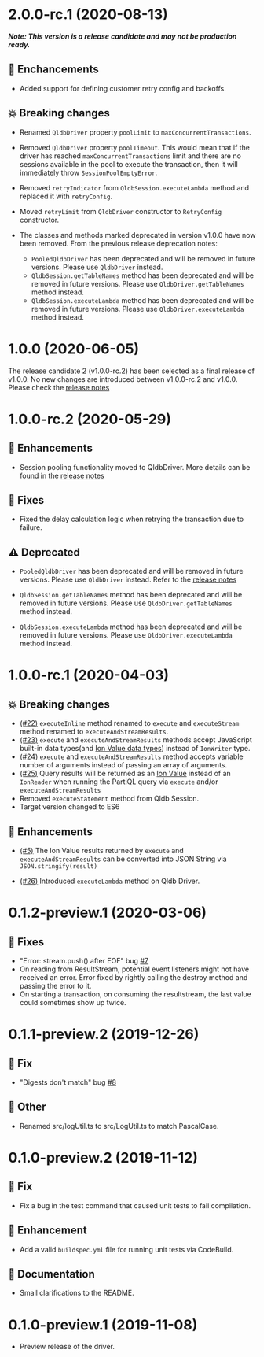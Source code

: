 # 2.0.0-rc.1 (2020-08-13)

***Note: This version is a release candidate and may not be production ready.***

## :tada: Enchancements

* Added support for defining customer retry config and backoffs.

## :boom: Breaking changes

* Renamed `QldbDriver` property `poolLimit` to `maxConcurrentTransactions`.
* Removed `QldbDriver` property `poolTimeout`. This would mean that if the driver has reached `maxConcurrentTransactions` limit and there are no sessions available in the pool to execute the transaction, then it will immediately throw `SessionPoolEmptyError`.
* Removed `retryIndicator` from `QldbSession.executeLambda` method and replaced it with `retryConfig`.
* Moved `retryLimit` from `QldbDriver` constructor to `RetryConfig` constructor.

* The classes and methods marked deprecated in version v1.0.0 have now been removed. From the previous release deprecation notes:

  * `PooledQldbDriver` has been deprecated and will be removed in future versions. Please use `QldbDriver` instead.
  * `QldbSession.getTableNames`  method has been deprecated and will be removed in future versions. Please use `QldbDriver.getTableNames` method instead.
  * `QldbSession.executeLambda`  method has been deprecated and will be removed in future versions. Please use `QldbDriver.executeLambda` method instead.

# 1.0.0 (2020-06-05)

The release candidate 2 (v1.0.0-rc.2) has been selected as a final release of v1.0.0. No new changes are introduced between v1.0.0-rc.2 and v1.0.0.
Please check the [release notes](http://github.com/awslabs/amazon-qldb-driver-nodejs/releases/tag/v1.0.0)

# 1.0.0-rc.2 (2020-05-29)

## :tada: Enhancements

* Session pooling functionality moved to QldbDriver.  More details can be found in the [release notes](http://github.com/awslabs/amazon-qldb-driver-nodejs/releases/tag/v1.0.0-rc.2)

## :bug: Fixes
* Fixed the delay calculation logic when retrying the transaction due to failure.

## :warning: Deprecated

* `PooledQldbDriver` has been deprecated and will be removed in future versions. Please use `QldbDriver` instead. Refer to the [release notes](https://github.com/awslabs/amazon-qldb-driver-nodejs/releases/tag/v1.0.0-rc.2)

* `QldbSession.getTableNames`  method has been deprecated and will be removed in future versions. Please use `QldbDriver.getTableNames` method instead.

* `QldbSession.executeLambda`  method has been deprecated and will be removed in future versions. Please use `QldbDriver.executeLambda` method instead.

# 1.0.0-rc.1 (2020-04-03)

## :boom: Breaking changes

* [(#22)](https://github.com/awslabs/amazon-qldb-driver-nodejs/issues/22) `executeInline` method renamed to `execute` and `executeStream` method renamed to `executeAndStreamResults`.
* [(#23)](https://github.com/awslabs/amazon-qldb-driver-nodejs/issues/23) `execute` and `executeAndStreamResults`  methods  accept JavaScript built-in data types(and [Ion Value data types](https://github.com/amzn/ion-js/blob/master/src/dom/README.md#iondom-data-types))  instead of `IonWriter` type.
* [(#24)](https://github.com/awslabs/amazon-qldb-driver-nodejs/issues/24) `execute` and `executeAndStreamResults` method accepts variable number of arguments instead of passing an array of arguments.
* [(#25)](https://github.com/awslabs/amazon-qldb-driver-nodejs/issues/25) Query results will be returned as an  [Ion Value](https://github.com/amzn/ion-js/blob/master/src/dom/Value.ts)  instead of  an `IonReader` when running the PartiQL query via `execute` and/or `executeAndStreamResults`
* Removed `executeStatement` method from Qldb Session.
* Target version changed to ES6

## :tada: Enhancements

* [(#5)](https://github.com/awslabs/amazon-qldb-driver-nodejs/issues/5) The Ion Value results returned by `execute` and `executeAndStreamResults` can be converted into JSON String via `JSON.stringify(result)`

* [(#26)](https://github.com/awslabs/amazon-qldb-driver-nodejs/issues/26) Introduced `executeLambda` method on Qldb Driver.



# 0.1.2-preview.1 (2020-03-06)

## :bug: Fixes

* "Error: stream.push() after EOF" bug [#7](https://github.com/awslabs/amazon-qldb-driver-nodejs/issues/7)
* On reading from ResultStream, potential event listeners might not have received an error. Error fixed by rightly calling the destroy method and passing the error to it.
* On starting a transaction, on consuming the resultstream, the last value could sometimes show up twice.

# 0.1.1-preview.2 (2019-12-26)

## :bug: Fix

* "Digests don't match" bug [#8](https://github.com/awslabs/amazon-qldb-driver-nodejs/issues/8)

## :nut_and_bolt: Other​

* Renamed src/logUtil.ts to src/LogUtil.ts to match PascalCase.

# 0.1.0-preview.2 (2019-11-12)

## :bug: Fix

* Fix a bug in the test command that caused unit tests to fail compilation.

## :tada: Enhancement

* Add a valid `buildspec.yml` file for running unit tests via CodeBuild.

## :book: Documentation

* Small clarifications to the README.

# 0.1.0-preview.1 (2019-11-08)

* Preview release of the driver.

